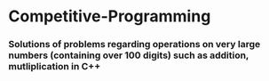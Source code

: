 # Competitive-Programming

### Solutions of problems regarding operations on very large numbers (containing over 100 digits) such as addition, mutliplication in C++
